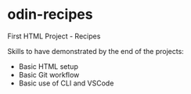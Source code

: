 # odin-recipes

First HTML Project - Recipes

Skills to have demonstrated by the end of the projects:
- Basic HTML setup
- Basic Git workflow
- Basic use of CLI and VSCode